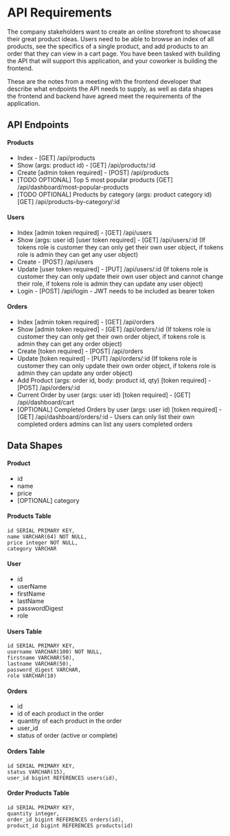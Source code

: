 # API Requirements
The company stakeholders want to create an online storefront to showcase their great product ideas. Users need to be able to browse an index of all products, see the specifics of a single product, and add products to an order that they can view in a cart page. You have been tasked with building the API that will support this application, and your coworker is building the frontend.

These are the notes from a meeting with the frontend developer that describe what endpoints the API needs to supply, as well as data shapes the frontend and backend have agreed meet the requirements of the application. 

## API Endpoints
#### Products
- Index - [GET] /api/products
- Show (args: product id) - [GET] /api/products/:id
- Create [admin token required] - [POST] /api/products
- [TODO OPTIONAL] Top 5 most popular products [GET] /api/dashboard/most-popular-products
- [TODO OPTIONAL] Products by category (args: product category id) [GET] /api/products-by-category/:id

#### Users
- Index [admin token required] - [GET] /api/users
- Show (args: user id) [user token required] - [GET] /api/users/:id (If tokens role is customer they can only get their own user object, if tokens role is admin they can get any user object)
- Create - [POST] /api/users
- Update [user token required] - [PUT] /api/users/:id (If tokens role is customer they can only update their own user object and cannot change their role, if tokens role is admin they can update any user object)
- Login - [POST] /api/login - JWT needs to be included as bearer token

#### Orders
- Index [admin token required] - [GET] /api/orders
- Show [admin token required] - [GET] /api/orders/:id (If tokens role is customer they can only get their own order object, if tokens role is admin they can get any order object)
- Create [token required] - [POST] /api/orders
- Update [token required] - [PUT] /api/orders/:id  (If tokens role is customer they can only update their own order object, if tokens role is admin they can update any order object)
- Add Product (args: order id, body: product id, qty) [token required] - [POST] /api/orders/:id
- Current Order by user (args: user id) [token required] - [GET] /api/dashboard/cart
- [OPTIONAL] Completed Orders by user (args: user id) [token required] - [GET] /api/dashboard/orders/:id - Users can only list their own completed orders admins can list any users completed orders

## Data Shapes
#### Product
- id
- name
- price
- [OPTIONAL] category

#### Products Table
    id SERIAL PRIMARY KEY,
    name VARCHAR(64) NOT NULL,
    price integer NOT NULL,
    category VARCHAR

#### User
- id
- userName
- firstName
- lastName
- passwordDigest
- role

#### Users Table
    id SERIAL PRIMARY KEY,
    username VARCHAR(100) NOT NULL,
    firstname VARCHAR(50),
    lastname VARCHAR(50),
    password_digest VARCHAR,
    role VARCHAR(10)
    

#### Orders
- id
- id of each product in the order
- quantity of each product in the order
- user_id
- status of order (active or complete)

#### Orders Table
    id SERIAL PRIMARY KEY,
    status VARCHAR(15),
    user_id bigint REFERENCES users(id),

#### Order Products Table
    id SERIAL PRIMARY KEY,
    quantity integer,
    order_id bigint REFERENCES orders(id),
    product_id bigint REFERENCES products(id)
